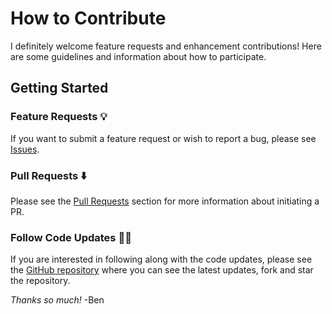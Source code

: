 # How to Contribute

I definitely welcome feature requests and enhancement contributions!
Here are some guidelines and information about how to participate.

## Getting Started

### Feature Requests 💡

If you want to submit a feature request or wish to report a bug, please see
[Issues](https://github.com/BenRogersWPG/Goodreads-Achievements/issues).

### Pull Requests ⬇️

Please see the [Pull Requests](https://github.com/BenRogersWPG/Goodreads-Achievements/pulls) section for more information about initiating a PR.

### Follow Code Updates 👨‍💻

If you are interested in following along with the code updates, please see the [GitHub repository](https://github.com/BenRogersWPG/Goodreads-Achievements) where you can see the latest updates, fork and star the repository.

*Thanks so much!*
-Ben